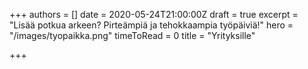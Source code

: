 +++
authors = []
date = 2020-05-24T21:00:00Z
draft = true
excerpt = "Lisää potkua arkeen? Pirteämpiä ja tehokkaampia työpäiviä!"
hero = "/images/tyopaikka.png"
timeToRead = 0
title = "Yrityksille"

+++
